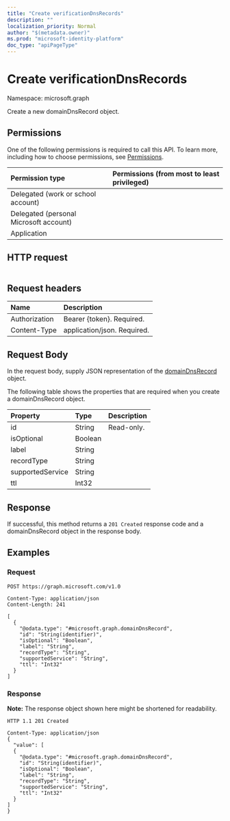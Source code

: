 ```yaml
---
title: "Create verificationDnsRecords"
description: ""
localization_priority: Normal
author: "$(metadata.owner)"
ms.prod: "microsoft-identity-platform"
doc_type: "apiPageType"
---
```


# Create verificationDnsRecords

Namespace: microsoft.graph

Create a new domainDnsRecord object.

## Permissions

One of the following permissions is required to call this API. To learn more, including how to choose permissions, see [Permissions](/graph/permissions-reference).

| Permission type                        | Permissions (from most to least privileged) |
| :------------------------------------- | :------------------------------------------ |
| Delegated (work or school account)     |                                             |
| Delegated (personal Microsoft account) |                                             |
| Application                            |                                             |

## HTTP request

<!-- {
  "blockType": "ignored"
}
-->

```http

```

## Request headers

| Name          | Description                 |
| :------------ | :-------------------------- |
| Authorization | Bearer {token}. Required.   |
| Content-Type  | application/json. Required. |

## Request Body

In the request body, supply JSON representation of the [domainDnsRecord](../resources/-domaindnsrecord.md) object.

<!-- Actions and Functions -->

<!-- CRUD Methods -->

The following table shows the properties that are required when you create a domainDnsRecord object.

| Property         | Type    | Description |
| :--------------- | :------ | :---------- |
| id               | String  | Read-only.  |
| isOptional       | Boolean |             |
| label            | String  |             |
| recordType       | String  |             |
| supportedService | String  |             |
| ttl              | Int32   |             |

## Response

If successful, this method returns a `201 Created` response code and a domainDnsRecord object in the response body.

## Examples

### Request

<!-- {
  "blockType": "request",
  "name": "create_verificationdnsrecords"
}
-->

```http
POST https://graph.microsoft.com/v1.0

Content-Type: application/json
Content-Length: 241

[
  {
    "@odata.type": "#microsoft.graph.domainDnsRecord",
    "id": "String(identifier)",
    "isOptional": "Boolean",
    "label": "String",
    "recordType": "String",
    "supportedService": "String",
    "ttl": "Int32"
  }
]

```

### Response

**Note:** The response object shown here might be shortened for readability.

<!-- {
  "blockType": "response",
  "truncated": true,
  "@odata.type": "$(this.ReturnTypeFullName)"
}
-->

```http
HTTP 1.1 201 Created

Content-Type: application/json
{
  "value": [
  {
    "@odata.type": "#microsoft.graph.domainDnsRecord",
    "id": "String(identifier)",
    "isOptional": "Boolean",
    "label": "String",
    "recordType": "String",
    "supportedService": "String",
    "ttl": "Int32"
  }
]
}

```
